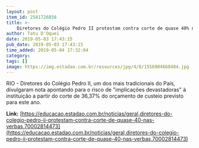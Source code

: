 ```yaml
---
layout: post
item_id: 2581726856
title: >-
    Diretores do Colégio Pedro II protestam contra corte de quase 40% nas verbas
author: Tatu D'Oquei
date: 2019-05-03 17:43:15
pub_date: 2019-05-03 17:43:15
time_added: 2019-05-04 17:32:04
category: 
tags: []
image: https://img.estadao.com.br/resources/jpg/4/8/1556904668484.jpg
---
```


RIO - Diretores do Colégio Pedro II, um dos mais tradicionais do País, divulgaram nota apontando para o risco de "implicações devastadoras" à instituição a partir do corte de 36,37% do orçamento de custeio previsto para este ano.

**Link:** [https://educacao.estadao.com.br/noticias/geral,diretores-do-colegio-pedro-ii-protestam-contra-corte-de-quase-40-nas-verbas,70002814473](https://educacao.estadao.com.br/noticias/geral,diretores-do-colegio-pedro-ii-protestam-contra-corte-de-quase-40-nas-verbas,70002814473)

